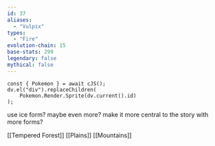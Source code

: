 ```yaml
---
id: 37
aliases:
  - "Vulpix"
types:
  - "Fire"
evolution-chain: 15
base-stats: 299
legendary: false
mythical: false
---
```

```dataviewjs
const { Pokemon } = await cJS();
dv.el("div").replaceChildren(
	Pokemon.Render.Sprite(dv.current().id)
);
```

use ice form? maybe even more? make it more central to the story with more forms?

[[Tempered Forest]] [[Plains]] [[Mountains]]
